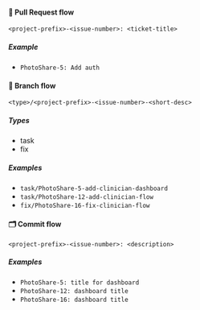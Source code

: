 #### 🏅 Pull Request flow

```
<project-prefix>-<issue-number>: <ticket-title>
```

##### Example

-   `PhotoShare-5: Add auth`

#### 🌳 Branch flow

```
<type>/<project-prefix>-<issue-number>-<short-desc>
```

##### Types

-   task
-   fix

##### Examples

-   `task/PhotoShare-5-add-clinician-dashboard`
-   `task/PhotoShare-12-add-clinician-flow`
-   `fix/PhotoShare-16-fix-clinician-flow`

#### 🗂 Commit flow

```
<project-prefix>-<issue-number>: <description>
```

##### Examples

-   `PhotoShare-5: title for dashboard`
-   `PhotoShare-12: dashboard title`
-   `PhotoShare-16: dashboard title`
